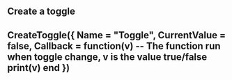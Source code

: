 Create a toggle
--------------------
CreateToggle({
    Name = "Toggle",
    CurrentValue = false,
    Callback = function(v) -- The function run when toggle change, v is the value true/false
        print(v)
    end
})
----------------------------
